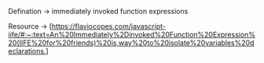 Defination -> immediately invoked function expressions

Resource -> [https://flaviocopes.com/javascript-iife/#:~:text=An%20Immediately%2Dinvoked%20Function%20Expression%20(IIFE%20for%20friends)%20is,way%20to%20isolate%20variables%20declarations.]

